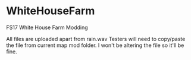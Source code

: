 # WhiteHouseFarm
FS17 White House Farm Modding

All files are uploaded apart from rain.wav Testers will need to copy/paste the file from current map mod folder. I won't be altering the file so it'll be fine. 
